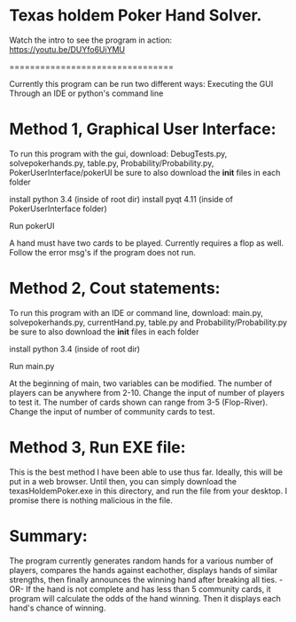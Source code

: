 Texas holdem Poker Hand Solver.
================================
Watch the intro to see the program in action:
https://youtu.be/DUYfo6UiYMU

================================

Currently this program can be run two different ways:
Executing the GUI
Through an IDE or python's command line


Method 1, Graphical User Interface:
====================================

To run this program with the gui, download: 
DebugTests.py, solvepokerhands.py, table.py, Probability/Probability.py, PokerUserInterface/pokerUI
be sure to also download the __init__ files in each folder

install python 3.4 (inside of root dir)
install pyqt 4.11 (inside of PokerUserInterface folder)

Run pokerUI

A hand must have two cards to be played. Currently requires a flop as well.
Follow the error msg's if the program does not run.



Method 2, Cout statements:
===========================

To run this program with an IDE or command line, download: 
main.py, solvepokerhands.py, currentHand.py, table.py and Probability/Probability.py
be sure to also download the __init__ files in each folder

install python 3.4 (inside of root dir)

Run main.py

At the beginning of main, two variables can be modified.
The number of players can be anywhere from 2-10. Change the input of number of players to test it.
The number of cards shown can range from 3-5 (Flop-River). Change the input of number of community cards to test.



Method 3, Run EXE file:
========================

This is the best method I have been able to use thus far. Ideally, this will be put in a web browser.
Until then, you can simply download the texasHoldemPoker.exe in this directory, and run the file from your desktop.
I promise there is nothing malicious in the file.



Summary:
========

The program currently generates random hands for a various number of players, compares the 
hands against eachother, displays hands of similar strengths, then finally announces
the winning hand after breaking all ties.
-OR-
If the hand is not complete and has less than 5 community cards, it program will calculate
the odds of the hand winning. Then it displays each hand's chance of winning.



